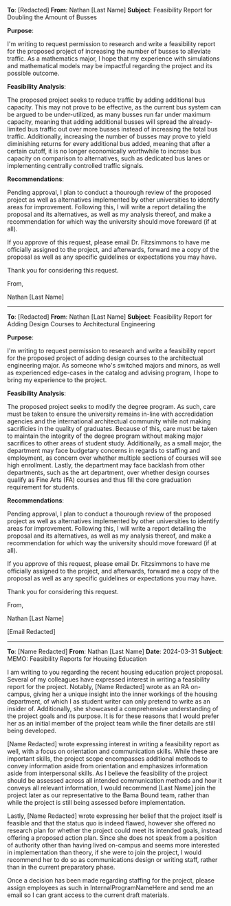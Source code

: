 **To**: [Redacted]
**From**: Nathan [Last Name]
**Subject**: Feasibility Report for Doubling the Amount of Busses

**Purpose**:

I'm writing to request permission to research and write a feasibility report for the proposed project of increasing the number of busses to alleviate traffic. As a mathematics major, I hope that my experience with simulations and mathematical models may be impactful regarding the project and its possible outcome.

**Feasibility Analysis**:

The proposed project seeks to reduce traffic by adding additional bus capacity. This may not prove to be effective, as the current bus system can be argued to be under-utilized, as many busses run far under maximum capacity, meaning that adding additional busses will spread the already-limited bus traffic out over more busses instead of increasing the total bus traffic. Additionally, increasing the number of busses may prove to yield diminishing returns for every additional bus added, meaning that after a certain cutoff, it is no longer economically worthwhile to incrase bus capacity on comparison to alternatives, such as dedicated bus lanes or implementing centrally controlled traffic signals.

**Recommendations**:

Pending approval, I plan to conduct a thourough review of the proposed project as well as alternatives implemented by other universities to identify areas for improvement. Following this, I will write a report detailing the proposal and its alternatives, as well as my analysis thereof, and make a recommendation for which way the university should move foreward (if at all).

If you approve of this request, please email Dr. Fitzsimmons to have me officially assigned to the project, and afterwards, forward me a copy of the proposal as well as any specific guidelines or expectations you may have.

Thank you for considering this request.

From,

Nathan [Last Name]

---

**To**: [Redacted]
**From**: Nathan [Last Name]
**Subject**: Feasibility Report for Adding Design Courses to Architectural Engineering

**Purpose**:

I'm writing to request permission to research and write a feasibility report for the proposed project of adding design courses to the architectual engineering major. As someone who's switched majors and minors, as well as experienced edge-cases in the catalog and advising program, I hope to bring my experience to the project.

**Feasibility Analysis**:

The proposed project seeks to modify the degree program. As such, care must be taken to ensure the university remains in-line with accredidation agencies and the international architectual community while not making sacrificies in the quality of graduates. Because of this, care must be taken to maintain the integrity of the degree program without making major sacrifices to other areas of student study. Additionally, as a small major, the department may face budgetary concerns in regards to staffing and employment, as concern over whether multiple sections of courses will see high enrollment. Lastly, the department may face backlash from other departments, such as the art department, over whether design courses qualify as Fine Arts (FA) courses and thus fill the core graduation requirement for students.

**Recommendations**:

Pending approval, I plan to conduct a thourough review of the proposed project as well as alternatives implemented by other universities to identify areas for improvement. Following this, I will write a report detailing the proposal and its alternatives, as well as my analysis thereof, and make a recommendation for which way the university should move foreward (if at all).

If you approve of this request, please email Dr. Fitzsimmons to have me officially assigned to the project, and afterwards, forward me a copy of the proposal as well as any specific guidelines or expectations you may have.

Thank you for considering this request.

From,

Nathan [Last Name]

[Email Redacted]

---

**To**: [Name Redacted]
**From**: Nathan [Last Name]
**Date**: 2024-03-31
**Subject**: MEMO: Feasibility Reports for Housing Education

I am writing to you regarding the recent housing education project proposal. Several of my colleagues have expressed interest in writing a feasibility report for the project. Notably, [Name Redacted] wrote as an RA on-campus, giving her a unique insight into the inner workings of the housing department, of which I as student writer can only pretend to write as an insider of. Additionally, she showcased a comprehensive understanding of the project goals and its purpose. It is for these reasons that I would prefer her as an initial member of the project team while the finer details are still being developed.

[Name Redacted] wrote expressing interest in writing a feasibility report as well, with a focus on orientation and communication skills. While these are important skills, the project scope encompasses additional methods to convey information aside from orientation and emphasizes information aside from interpersonal skills. As I believe the feasibility of the project should be assessed across all intended communication methods and how it conveys all relevant information, I would recommend [Last Name] join the project later as our representative to the Bama Bound team, rather than while the project is still being assessed before implementation.

Lastly, [Name Redacted] wrote expressing her belief that the project itself is feasible and that the status quo is indeed flawed, however she offered no research plan for whether the project could meet its intended goals, instead offering a proposed action plan. Since she does not speak from a position of authority other than having lived on-campus and seems more interested in implementation than theory, if she were to join the project, I would recommend her to do so as communications design or writing staff, rather than in the current preparatory phase.

Once a decision has been made regarding staffing for the project, please assign employees as such in InternalProgramNameHere and send me an email so I can grant access to the current draft materials.
